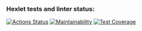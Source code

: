 ### Hexlet tests and linter status:
[![Actions Status](https://github.com/Andrew52F/frontend-project-lvl3/workflows/hexlet-check/badge.svg)](https://github.com/Andrew52F/frontend-project-lvl3/actions)
[![Maintainability](https://api.codeclimate.com/v1/badges/6b3e04805d75452635c9/maintainability)](https://codeclimate.com/github/Andrew52F/frontend-project-lvl3/maintainability)
[![Test Coverage](https://api.codeclimate.com/v1/badges/6b3e04805d75452635c9/test_coverage)](https://codeclimate.com/github/Andrew52F/frontend-project-lvl3/test_coverage)
